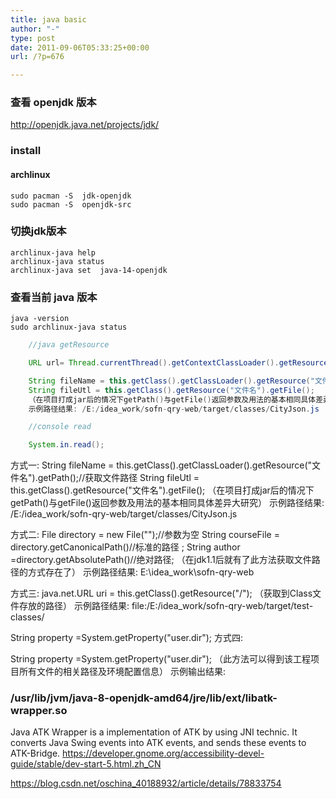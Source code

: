 ```yaml
---
title: java basic
author: "-"
type: post
date: 2011-09-06T05:33:25+00:00
url: /?p=676

---
```

### 查看 openjdk 版本
http://openjdk.java.net/projects/jdk/

### install
#### archlinux
    sudo pacman -S 	jdk-openjdk
    sudo pacman -S 	openjdk-src

### 切换jdk版本
    archlinux-java help
    archlinux-java status
    archlinux-java set  java-14-openjdk

### 查看当前 java 版本
    java -version
    sudo archlinux-java status


```java
    //java getResource

    URL url= Thread.currentThread().getContextClassLoader().getResource("XXX");

    String fileName = this.getClass().getClassLoader().getResource("文件名").getPath();//获取文件路径
    String fileUtl = this.getClass().getResource("文件名").getFile();
    （在项目打成jar后的情况下getPath()与getFile()返回参数及用法的基本相同具体差异大研究）
    示例路径结果: /E:/idea_work/sofn-qry-web/target/classes/CityJson.js

    //console read

    System.in.read();
```
    


方式一: 
String fileName = this.getClass().getClassLoader().getResource("文件名").getPath();//获取文件路径
String fileUtl = this.getClass().getResource("文件名").getFile();
（在项目打成jar后的情况下getPath()与getFile()返回参数及用法的基本相同具体差异大研究）
示例路径结果: /E:/idea_work/sofn-qry-web/target/classes/CityJson.js

方式二: 
File directory = new File("");//参数为空
String courseFile = directory.getCanonicalPath()//标准的路径 ;
String author =directory.getAbsolutePath()//绝对路径;
（在jdk1.1后就有了此方法获取文件路径的方式存在了）
示例路径结果: E:\idea_work\sofn-qry-web

方式三: 
java.net.URL uri = this.getClass().getResource("/");
（获取到Class文件存放的路径）
示例路径结果: file:/E:/idea_work/sofn-qry-web/target/test-classes/


String property =System.getProperty("user.dir");
方式四: 

String property =System.getProperty("user.dir");
（此方法可以得到该工程项目所有文件的相关路径及环境配置信息）
示例输出结果: 

### /usr/lib/jvm/java-8-openjdk-amd64/jre/lib/ext/libatk-wrapper.so
Java ATK Wrapper is a implementation of ATK by using JNI technic.
It converts Java Swing events into ATK events, and sends these events to
ATK-Bridge.
https://developer.gnome.org/accessibility-devel-guide/stable/dev-start-5.html.zh_CN

https://blog.csdn.net/oschina_40188932/article/details/78833754

